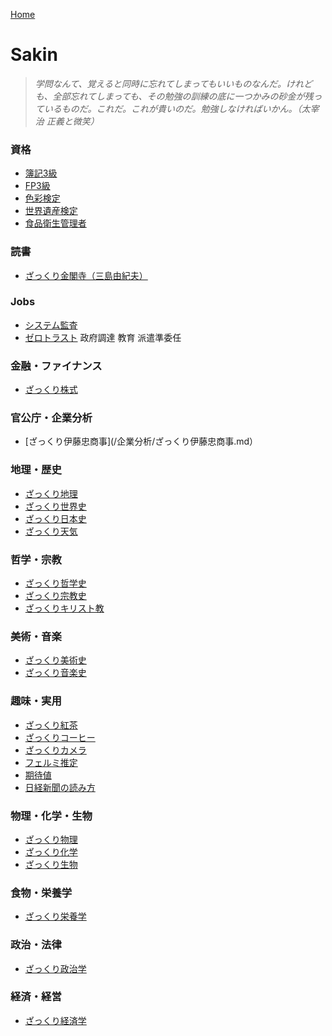 [Home](https://syamoji-ruler.github.io/study-study-study/)
# Sakin
> *学問なんて、覚えると同時に忘れてしまってもいいものなんだ。けれども、全部忘れてしまっても、その勉強の訓練の底に一つかみの砂金が残っているものだ。これだ。これが貴いのだ。勉強しなければいかん。（太宰治 正義と微笑）*

### 資格
- [簿記3級](/資格/簿記3級.md)
- [FP3級](/資格/FP3級.md)
- [色彩検定](/資格/色彩検定.md)
- [世界遺産検定](/資格/世界遺産検定.md)
- [食品衛生管理者](/資格/食品衛生管理者.md)

### 読書
- [ざっくり金閣寺（三島由紀夫）](/読書/ざっくり金閣寺.md)

### Jobs
- [システム監査](/IT/システム監査.md)
- [ゼロトラスト](/IT/ゼロトラスト.md)
政府調達
教育
派遣準委任

### 金融・ファイナンス
- [ざっくり株式](/金融・ファイナンス/ざっくり株式.md)

### 官公庁・企業分析
- [ざっくり伊藤忠商事](/企業分析/ざっくり伊藤忠商事.md）


### 地理・歴史
- [ざっくり地理](/地理・歴史/ざっくり地理.md)
- [ざっくり世界史](/地理・歴史/ざっくり世界史.md)
- [ざっくり日本史](/地理・歴史/ざっくり日本史.md)
- [ざっくり天気](/地理・歴史/ざっくり天気.md)

### 哲学・宗教
- [ざっくり哲学史](/哲学・宗教/ざっくり哲学史.md)
- [ざっくり宗教史](/哲学・宗教/ざっくり宗教史.md)
- [ざっくりキリスト教](/哲学・宗教/ざっくりキリスト教.md)

### 美術・音楽
- [ざっくり美術史](/美術・音楽/ざっくり美術史.md)
- [ざっくり音楽史](/美術・音楽/ざっくり音楽史.md)

### 趣味・実用
- [ざっくり紅茶](/趣味・実用/ざっくり紅茶.md)
- [ざっくりコーヒー](/趣味・実用/ざっくりコーヒー.md)
- [ざっくりカメラ](/趣味・実用/ざっくりカメラ.md)
- [フェルミ推定](/趣味・実用/フェルミ推定.md)
- [期待値](/趣味・実用/期待値.md)
- [日経新聞の読み方](/趣味・実用/日経新聞の読み方.md) 

### 物理・化学・生物
- [ざっくり物理](/物理・化学・生物/ざっくり物理.md)
- [ざっくり化学](/物理・化学・生物/ざっくり化学.md)
- [ざっくり生物](/物理・化学・生物/ざっくり生物.md)

### 食物・栄養学
- [ざっくり栄養学](/食物・栄養学/ざっくり栄養学.md)

### 政治・法律
- [ざっくり政治学](/政治・法律/ざっくり政治学.md)

### 経済・経営
- [ざっくり経済学](/経済・経営/ざっくり経済学.md)
